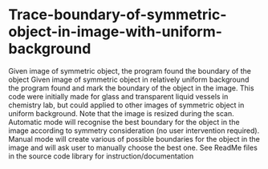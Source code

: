 # Trace-boundary-of-symmetric-object-in-image-with-uniform-background
Given image of symmetric object, the program found the boundary of the object
Given image of symmetric object in relatively uniform background the program found and mark the boundary of the object in the image. This code were initially made for glass and transparent liquid vessels in chemistry lab, but could applied to other images of symmetric object in uniform background. Note that the image is resized during the scan. 
Automatic mode will recognise the best boundary for the object in the image according to symmetry consideration (no user intervention required). 
Manual mode will create various of possible boundaries for the object in the image and will ask user to manually choose the best one. 
See ReadMe files in the source code library for instruction/documentation
